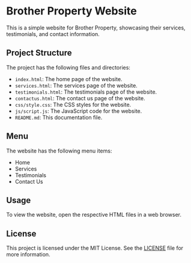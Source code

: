 # Brother Property Website

This is a simple website for Brother Property, showcasing their services, testimonials, and contact information.

## Project Structure

The project has the following files and directories:

- `index.html`: The home page of the website.
- `services.html`: The services page of the website.
- `testimonials.html`: The testimonials page of the website.
- `contactus.html`: The contact us page of the website.
- `css/style.css`: The CSS styles for the website.
- `js/script.js`: The JavaScript code for the website.
- `README.md`: This documentation file.

## Menu

The website has the following menu items:

- Home
- Services
- Testimonials
- Contact Us

## Usage

To view the website, open the respective HTML files in a web browser.

## License

This project is licensed under the MIT License. See the [LICENSE](LICENSE) file for more information.